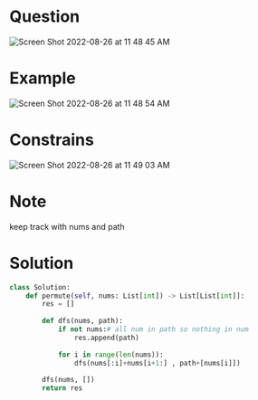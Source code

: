 # Question 
![Screen Shot 2022-08-26 at 11 48 45 AM](https://user-images.githubusercontent.com/64442606/186943885-e6694578-ed1f-4fe2-b4ba-8f32e49efef4.png)

# Example
![Screen Shot 2022-08-26 at 11 48 54 AM](https://user-images.githubusercontent.com/64442606/186943907-c83aac80-de7c-4ade-a58f-21ea7363846c.png)

# Constrains
![Screen Shot 2022-08-26 at 11 49 03 AM](https://user-images.githubusercontent.com/64442606/186943935-0f6e1621-0dd7-46cc-8c9b-d99a31996d8c.png)

# Note
keep track with nums and path
# Solution 
```python
class Solution:
    def permute(self, nums: List[int]) -> List[List[int]]:
        res = []
        
        def dfs(nums, path):
            if not nums:# all num in path so nothing in num
                res.append(path)
            
            for i in range(len(nums)):
                dfs(nums[:i]+nums[i+1:] , path+[nums[i]])
                
        dfs(nums, [])
        return res
```
